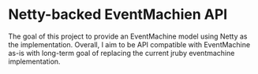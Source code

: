 # Netty-backed EventMachien API

The goal of this project to provide an EventMachine model using Netty as the
implementation. Overall, I aim to be API compatible with EventMachine as-is with
long-term goal of replacing the current jruby eventmachine implementation.
